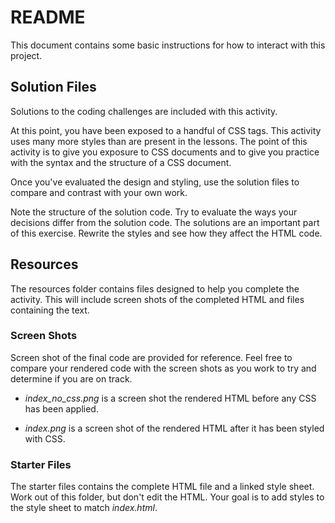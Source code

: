 # README

This document contains some basic instructions for how to interact with this project.

## Solution Files

Solutions to the coding challenges are included with this activity.

At this point, you have been exposed to a handful of CSS tags. This activity uses many more styles than are present in the lessons. The point of this activity is to give you exposure to CSS documents and to give you practice with the syntax and the structure of a CSS document.

Once you've evaluated the design and styling, use the solution files to compare and contrast with your own work.

Note the structure of the solution code. Try to evaluate the ways your decisions differ from the solution code. The solutions are an important part of this exercise. Rewrite the styles and see how they affect the HTML code.

## Resources

The resources folder contains files designed to help you complete the activity. This will include screen shots of the completed HTML and files containing the text.

### Screen Shots

Screen shot of the final code are provided for reference. Feel free to compare your rendered code with the screen shots as you work to try and determine if you are on track.

- *index_no_css.png* is a screen shot the rendered HTML before any CSS has been applied.

- *index.png* is a screen shot of the rendered HTML after it has been styled with CSS.

### Starter Files

The starter files contains the complete HTML file and a linked style sheet. Work out of this folder, but don't edit the HTML. Your goal is to add styles to the style sheet to match *index.html*.





